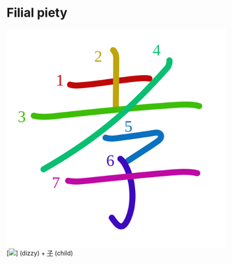 # Filial piety
![5b5d](Kanji/kanji-colorize/5b5d.svg)
[![](http://www.kanjidamage.com/assets/radsmall/dizzy-1cd0f1562811fc897526b7bfc4bacd8c965ac7b644183351daa2324c62f26f60.jpg)] (dizzy) + [子](Kanji/kanji-dict/子.md) (child)